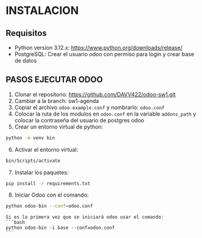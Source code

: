 # INSTALACION
## Requisitos
- Python version 3.12.x: https://www.python.org/downloads/release/
- PostgreSQL: Crear el usuario odoo con permiso para login y crear base de datos
## PASOS EJECUTAR ODOO
1. Clonar el repositorio: https://github.com/DAVV422/odoo-sw1.git
2. Cambiar a la branch: sw1-agenda
3. Copiar el archivo `odoo-example.conf` y nombrarlo: `odoo.conf`
4. Colocar la ruta de los modulos en `odoo.conf` en la variable `addons_path` y colocar la contraseña del usuario de postgres odoo
5. Crear un entorno virtual de python: 
```bash
python -m venv bin
```
6. Activar el entorno virtual: 
```bash
bin/Scripts/activate
```
7. Instalar los paquetes: 
```bash
pip install -r requirements.txt
```
8. Iniciar Odoo con el comando: 
```bash
python odoo-bin --conf=odoo.conf
```
    Si es la primera vez que se iniciará odoo usar el comando: 
    ```bash
    python odoo-bin -i base --conf=odoo.conf
    ```
